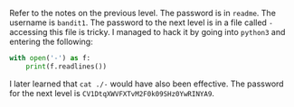 Refer to the notes on the previous level. The password is in `readme`. The
username is `bandit1`. The password to the next level is in a file called `-`
accessing this file is tricky. I managed to hack it by going into `python3`
and entering the following:

```python
with open('-') as f:
    print(f.readlines())
```

I later learned that `cat ./-` would have also been effective. The password
for the next level is `CV1DtqXWVFXTvM2F0k09SHz0YwRINYA9`.

